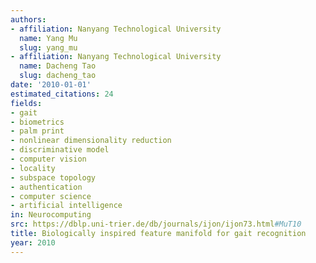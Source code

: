 ```yaml
---
authors:
- affiliation: Nanyang Technological University
  name: Yang Mu
  slug: yang_mu
- affiliation: Nanyang Technological University
  name: Dacheng Tao
  slug: dacheng_tao
date: '2010-01-01'
estimated_citations: 24
fields:
- gait
- biometrics
- palm print
- nonlinear dimensionality reduction
- discriminative model
- computer vision
- locality
- subspace topology
- authentication
- computer science
- artificial intelligence
in: Neurocomputing
src: https://dblp.uni-trier.de/db/journals/ijon/ijon73.html#MuT10
title: Biologically inspired feature manifold for gait recognition
year: 2010
---
```

